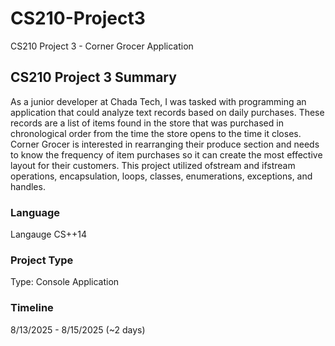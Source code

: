 # CS210-Project3
CS210 Project 3 - Corner Grocer Application

## CS210 Project 3 Summary
As a junior developer at Chada Tech, I was tasked with programming an application that could analyze text records based on daily purchases. These records are a list of items found in the store that was purchased in chronological order from the time the store opens to the time it closes. Corner Grocer is interested in rearranging their produce section and needs to know the frequency of item purchases so it can create the most effective layout for their customers. This project utilized ofstream and ifstream operations, encapsulation, loops, classes, enumerations, exceptions, and handles.

### Language
Langauge CS++14

### Project Type
Type: Console Application

### Timeline
8/13/2025 - 8/15/2025 (~2 days)
